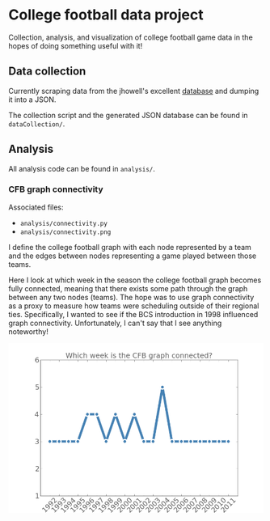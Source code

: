 # College football data project
Collection, analysis, and visualization of college football game data in the hopes of doing something useful with it!

## Data collection
Currently scraping data from the jhowell's excellent [database](http://www.jhowell.net/cf/scores/ScoresIndex.htm) and dumping it into a JSON.

The collection script and the generated JSON database can be found in `dataCollection/`.

## Analysis
All analysis code can be found in `analysis/`.

### CFB graph connectivity
Associated files:

* `analysis/connectivity.py`
* `analysis/connectivity.png`

I define the college football graph with each node represented by a team and the edges between nodes representing a game played between those teams.

Here I look at which week in the season the college football graph becomes fully connected, meaning that there exists some path through the graph between any two nodes (teams). The hope was to use graph connectivity as a proxy to measure how teams were scheduling outside of their regional ties. Specifically, I wanted to see if the BCS introduction in 1998 influenced graph connectivity. Unfortunately, I can't say that I see anything noteworthy!

![](analysis/connectivity.png)
